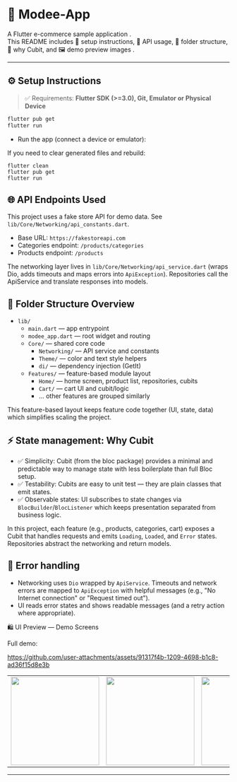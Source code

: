 # 🛒 Modee-App

A Flutter e-commerce sample application .  
This README includes 🚀 setup instructions, 🔌 API usage, 📁 folder structure, 🎯 why Cubit, and 🖼️ demo preview images .

---

## ⚙️ Setup Instructions

> ✅ Requirements: **Flutter SDK (>=3.0), Git, Emulator or Physical Device**

```bash
flutter pub get
flutter run

```

- Run the app (connect a device or emulator):

If you need to clear generated files and rebuild:

```pwsh
flutter clean
flutter pub get
flutter run
```

## 🌐 API Endpoints Used

This project uses a fake store API for demo data. See `lib/Core/Networking/api_constants.dart`.

- Base URL: `https://fakestoreapi.com`
- Categories endpoint: `/products/categories`
- Products endpoint: `/products`

The networking layer lives in `lib/Core/Networking/api_service.dart` (wraps Dio, adds timeouts and maps errors into `ApiException`). Repositories call the ApiService and translate responses into models.

## 📁 Folder Structure Overview
- `lib/`
	- `main.dart` — app entrypoint
	- `modee_app.dart` — root widget and routing
	- `Core/` — shared core code
		- `Networking/` — API service and constants
		- `Theme/` — color and text style helpers
		- `di/` — dependency injection (GetIt)
	- `Features/` — feature-based module layout
		- `Home/` — home screen, product list, repositories, cubits
		- `Cart/` — cart UI and cubit/logic
		- ... other features are grouped similarly

This feature-based layout keeps feature code together (UI, state, data) which simplifies scaling the project.

## ⚡ State management: Why Cubit

- ✅ Simplicity: Cubit (from the bloc package) provides a minimal and predictable way to manage state with less boilerplate than full Bloc setup.
- ✅ Testability: Cubits are easy to unit test — they are plain classes that emit states.
- ✅ Observable states: UI subscribes to state changes via `BlocBuilder`/`BlocListener` which keeps presentation separated from business logic.

In this project, each feature (e.g., products, categories, cart) exposes a Cubit that handles requests and emits `Loading`, `Loaded`, and `Error` states. Repositories abstract the networking and return models.

## 🚨 Error handling

- Networking uses `Dio` wrapped by `ApiService`. Timeouts and network errors are mapped to `ApiException` with helpful messages (e.g., "No Internet connection" or "Request timed out").
- UI reads error states and shows readable messages (and a retry action where appropriate).

🛍️ UI Preview — Demo Screens

Full demo:

https://github.com/user-attachments/assets/91317f4b-1209-4698-b1c8-ad36f15d8e3b

<table>
  <tr>
    <td><img src="https://github.com/user-attachments/assets/498dd5e1-6028-4b3b-b4eb-2ce1589bf908" width="200"/></td>
    <td><img src="https://github.com/user-attachments/assets/5d392cdb-40d9-43c5-8cf8-f0e9b368b9cd" width="200"/></td>
    <td><img src="https://github.com/user-attachments/assets/2cb39976-0d0f-407d-a8ef-bcfd47df067d" width="200"/></td>
    <td><img src="https://github.com/user-attachments/assets/f75aa537-195a-4978-9338-e41d1bb0add2" width="200"/></td>
  </tr>
</table>



---

